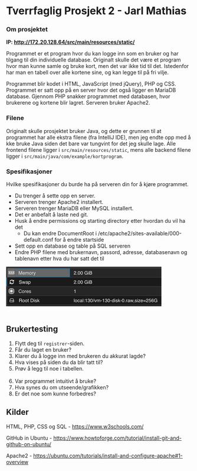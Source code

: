 # Tverrfaglig Prosjekt 2 - Jarl Mathias

### Om prosjektet

<b>IP: http://172.20.128.64/src/main/resources/static/</b>

Programmet er et program hvor du kan logge inn som en bruker og har tilgang til din individuelle database. Originalt skulle det være et program hvor man kunne samle og bruke kort, 
men det var ikke tid til det. Istedenfor har man en tabell over alle kortene sine, og kan legge til på fri vilje.

Programmet blir kodet i HTML, JavaScript (med jQuery), PHP og CSS. Programmet er satt opp på en server hvor det også ligger en MariaDB database. Gjennom PHP snakker programmet med 
databasen, hvor brukerene og kortene blir lagret. Serveren bruker Apache2.

### Filene
Originalt skulle prosjektet bruker Java, og dette er grunnen til at programmet har alle ekstra filene (fra IntelliJ IDE), men jeg endte opp med å kke bruke Java siden det bare var 
tungvint for det jeg skulle lage. Alle frontend filene ligger i ``src/main/resources/static``, mens alle backend filene ligger i ``src/main/java/com/example/kortprogram``.

### Spesifikasjoner
Hvilke spesifikasjoner du burde ha på serveren din for å kjøre programmet.

* Du trenger å sette opp en server.
* Serveren trenger Apache2 installert.
* Serveren trenger MariaDB eller MySQL installert.
* Det er anbefalt å laste ned git.
* Husk å endre permissions og starting directory etter hvordan du vil ha det
  * Du kan endre DocumentRoot i /etc/apache2/sites-available/000-default.conf for å endre startside
* Sett opp en database og table på SQL serveren
* Endre PHP filene med brukernavn, passord, adresse, databasenavn og tablenavn etter hva du har satt det til

![Server spesifikasjoner](specs.png)
<br><br>
## Brukertesting
1. Flytt deg til ``registrer``-siden.
2. Får du laget en bruker?
3. Klarer du å logge inn med brukeren du akkurat lagde?
4. Hva vises på siden du da blir tatt til?
5. Prøv å legg til noe i tabellen.
<br><br>
6. Var programmet intuitivt å bruke?
7. Hva synes du om utseende/grafikken?
8. Er det noe som kunne forbedres?

## Kilder
HTML, PHP, CSS og SQL - https://www.w3schools.com/

GitHub in Ubuntu - https://www.howtoforge.com/tutorial/install-git-and-github-on-ubuntu/

Apache2 - https://ubuntu.com/tutorials/install-and-configure-apache#1-overview
